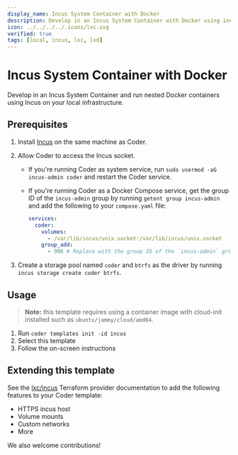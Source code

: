```yaml
---
display_name: Incus System Container with Docker
description: Develop in an Incus System Container with Docker using incus
icon: ../../../../.icons/lxc.svg
verified: true
tags: [local, incus, lxc, lxd]
---
```


# Incus System Container with Docker

Develop in an Incus System Container and run nested Docker containers using Incus on your local infrastructure.

## Prerequisites

1. Install [Incus](https://linuxcontainers.org/incus/) on the same machine as Coder.
2. Allow Coder to access the Incus socket.
   - If you're running Coder as system service, run `sudo usermod -aG incus-admin coder` and restart the Coder service.
   - If you're running Coder as a Docker Compose service, get the group ID of the `incus-admin` group by running `getent group incus-admin` and add the following to your `compose.yaml` file:

     ```yaml
     services:
       coder:
         volumes:
           - /var/lib/incus/unix.socket:/var/lib/incus/unix.socket
         group_add:
           - 996 # Replace with the group ID of the `incus-admin` group
     ```

3. Create a storage pool named `coder` and `btrfs` as the driver by running `incus storage create coder btrfs`.

## Usage

> **Note:** this template requires using a container image with cloud-init installed such as `ubuntu/jammy/cloud/amd64`.

1. Run `coder templates init -id incus`
1. Select this template
1. Follow the on-screen instructions

## Extending this template

See the [lxc/incus](https://registry.terraform.io/providers/lxc/incus/latest/docs) Terraform provider documentation to
add the following features to your Coder template:

- HTTPS incus host
- Volume mounts
- Custom networks
- More

We also welcome contributions!
